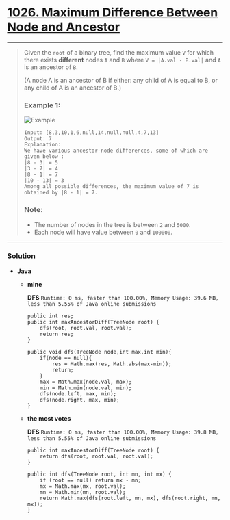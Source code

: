 # [1026. Maximum Difference Between Node and Ancestor](https://leetcode.com/problems/maximum-difference-between-node-and-ancestor/)
---

> Given the `root` of a binary tree, find the maximum value `V` for which there exists **different** nodes `A` and `B` where `V = |A.val - B.val|` and `A` is an ancestor of `B`.
>
> (A node A is an ancestor of B if either: any child of A is equal to B, or any child of A is an ancestor of B.)
>
>
>
> ### Example 1:
>
> ![Example](https://assets.leetcode.com/uploads/2019/09/09/2whqcep.jpg)
> ```
> Input: [8,3,10,1,6,null,14,null,null,4,7,13]
> Output: 7
> Explanation:
> We have various ancestor-node differences, some of which are given below :
> |8 - 3| = 5
> |3 - 7| = 4
> |8 - 1| = 7
> |10 - 13| = 3
> Among all possible differences, the maximum value of 7 is obtained by |8 - 1| = 7.
> ```
>
> ### Note:
> * The number of nodes in the tree is between `2` and `5000`.
> * Each node will have value between `0` and `100000`.

---

### Solution
* **Java**
  * **mine**
  
    **DFS** `Runtime: 0 ms, faster than 100.00%, Memory Usage: 39.6 MB, less than 5.55% of Java online submissions`
    ```
    public int res;
    public int maxAncestorDiff(TreeNode root) {
        dfs(root, root.val, root.val);
        return res;
    }
    
    public void dfs(TreeNode node,int max,int min){
        if(node == null){
            res = Math.max(res, Math.abs(max-min));
            return;
        }
        max = Math.max(node.val, max);
        min = Math.min(node.val, min);
        dfs(node.left, max, min);
        dfs(node.right, max, min);
    }
    ```
    
  * **the most votes**
  
    **DFS** `Runtime: 0 ms, faster than 100.00%, Memory Usage: 39.8 MB, less than 5.55% of Java online submissions`
    ```
    public int maxAncestorDiff(TreeNode root) {
        return dfs(root, root.val, root.val);
    }

    public int dfs(TreeNode root, int mn, int mx) {
        if (root == null) return mx - mn;
        mx = Math.max(mx, root.val);
        mn = Math.min(mn, root.val);
        return Math.max(dfs(root.left, mn, mx), dfs(root.right, mn, mx));
    }
    ```
